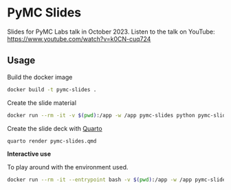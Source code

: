 # PyMC Slides

Slides for PyMC Labs talk in October 2023. Listen to the talk on YouTube: https://www.youtube.com/watch?v=k0CN-cuq724

## Usage

Build the docker image

```bash
docker build -t pymc-slides . 
```

Create the slide material

```bash
docker run --rm -it -v $(pwd):/app -w /app pymc-slides python pymc-slides.py
```

Create the slide deck with [Quarto](https://quarto.org/)

```bash
quarto render pymc-slides.qmd
```

**Interactive use**

To play around with the environment used. 

```bash
docker run --rm -it --entrypoint bash -v $(pwd):/app -w /app pymc-slides
```

